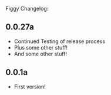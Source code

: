 Figgy Changelog:

## 0.0.27a
- Continued Testing of release process
- Plus some other stuff!
- And some other stuff!

## 0.0.1a
- First version!
